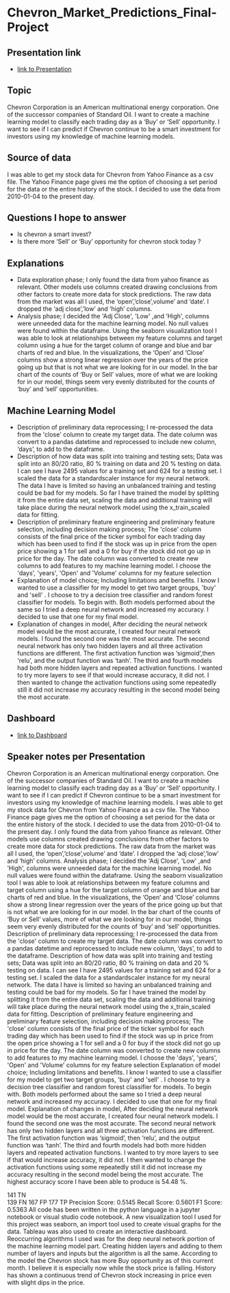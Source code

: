 # Chevron_Market_Predictions_Final-Project
## Presentation link 

* [link to Presentation](https://docs.google.com/presentation/d/1x07APtx2-hP-XlsoJkWb0-fVOihlpX5NFsXfTRuWEKo/edit?usp=sharing)
## Topic 
Chevron Corporation is an American multinational energy corporation. One of the successor companies of Standard Oil. I want to create a machine learning model to classify each trading day as a ‘Buy’ or ‘Sell’ opportunity. I want to see if I can predict if Chevron continue to be a smart investment for investors using my knowledge of machine learning models.
## Source of data
I was able to get my stock data for Chevron from Yahoo Finance as a csv file. The Yahoo Finance page gives me the option of choosing a set period for the data or the entire history of the stock. I decided to use the data from 2010-01-04 to the present day.
## Questions I hope to answer
* Is chevron a smart invest?
* Is there more ‘Sell’ or ‘Buy’ opportunity for chevron stock today ?

## Explanations
* Data exploration phase; I only found the data from yahoo finance as relevant. Other models use columns created drawing conclusions from other factors to create more data for stock predictions. The raw data from the market was all I used, the ‘open’,’close’,volume’ and ‘date’. I dropped the ‘adj close’,’low’ and ‘high’ columns.
*  Analysis phase;  I decided the 'Adj Close', 'Low' ,and ’High', columns were unneeded data for the machine learning model. No null values were found within the dataframe. Using the seaborn visualization tool I was able to look at relationships between my feature columns and target column using a hue for the target column of orange and blue and bar charts of red and blue. In the visualizations, the ‘Open’ and ‘Close’ columns show a strong linear regression over the years of the price going up but that is not what we are looking for in our model. In the bar chart of the counts of ‘Buy or Sell’ values, more of what we are looking for in our model, things seem very evenly distributed for the counts of ‘buy’ and ‘sell’ opportunities.
 
## Machine Learning Model
* Description of preliminary data reprocessing; I re-processed the data from the 'close' column to create my target data. The date column was convert to a pandas datetime and reprocessed to include new column, ‘days’, to add to the dataframe.
* Description of how data was split into training and testing sets; Data was split into an 80/20 ratio, 80 % training on data and 20 % testing on data. I can see I have 2495 values for a training set and 624 for a testing set. I scaled the data for a standardscaler instance for my neural network. The  data I have is limited so having an unbalanced training and testing could be bad for my models. So far I have trained the model by splitting it from the entire data set, scaling the data and additional training will take place during the neural network model using the x_train_scaled data for fitting.
* Description of preliminary feature engineering and preliminary feature selection, including decision making process; The 'close' column consists of the final price of the ticker symbol for each trading day which has been used to find if the stock was up in price from the open price showing a 1 for sell and a 0 for buy if the stock did not go up in price for the day. The date column was converted to create new columns to add features to my machine learning model. I choose the 'days', 'years', 'Open' and 'Volume' columns for my feature selection
* Explanation of model choice; Including limitations and benefits. I know I wanted to use a classifier for my model to get two target groups, 'buy' and 'sell' .  I choose to try a decision tree classifier and random forest classifier for models. To begin with. Both models performed about the same so I tried a deep neural network and increased my accuracy. I decided to use that one for my final model.
* Explanation of changes in model, After deciding the neural network model would be the most accurate, I created four neural network models. I found the second one was the most accurate. The second neural network has only two hidden layers and all three activation functions are different. The first activation function was ‘sigmoid’,then ‘relu’, and the output function was ‘tanh’. The third and fourth models had both more hidden layers and repeated activation functions. I wanted to try more layers to see if that would increase accuracy, it did not. I then wanted to change the activation functions using some repeatedly still it did not increase my accuracy resulting in the second model being the most accurate.


## Dashboard

*  [link to Dashboard](https://public.tableau.com/app/profile/kevin7960/viz/CVX_Dash1/Interactive#2)







## Speaker notes per Presentation
Chevron Corporation is an American multinational energy corporation. One of the successor companies of Standard Oil. I want to create a machine learning model to classify each trading day as a ‘Buy’ or ‘Sell’ opportunity. I want to see if I can predict if Chevron continue to be a smart investment for investors using my knowledge of machine learning models.
I was able to get my stock data for Chevron from Yahoo Finance as a csv file. The Yahoo Finance page gives me the option of choosing a set period for the data or the entire history of the stock. I decided to use the data from 2010-01-04 to the present day.
I only found the data from yahoo finance as relevant. Other models use columns created drawing conclusions from other factors to create more data for stock predictions. The raw data from the market was all I used, the ‘open’,’close’,volume’ and ‘date’. I dropped the ‘adj close’,’low’ and ‘high’ columns.
 Analysis phase;  I decided the 'Adj Close', 'Low' ,and ’High', columns were unneeded data for the machine learning model. No null values were found within the dataframe.
 Using the seaborn visualization tool I was able to look at relationships between my feature columns and target column using a hue for the target column of orange and blue and bar charts of red and blue. In the visualizations, the ‘Open’ and ‘Close’ columns show a strong linear regression over the years of the price going up but that is not what we are looking for in our model.
 In the bar chart of the counts of ‘Buy or Sell’ values, more of what we are looking for in our model, things seem very evenly distributed for the counts of ‘buy’ and ‘sell’ opportunities.
Description of preliminary data reprocessing; I re-processed the data from the 'close' column to create my target data. The date column was convert to a pandas datetime and reprocessed to include new column, ‘days’, to add to the dataframe.
Description of how data was split into training and testing sets; Data was split into an 80/20 ratio, 80 % training on data and 20 % testing on data. I can see I have 2495 values for a training set and 624 for a testing set. I scaled the data for a standardscaler instance for my neural network. The  data I have is limited so having an unbalanced training and testing could be bad for my models. So far I have trained the model by splitting it from the entire data set, scaling the data and additional training will take place during the neural network model using the x_train_scaled data for fitting.
Description of preliminary feature engineering and preliminary feature selection, including decision making process; The 'close' column consists of the final price of the ticker symbol for each trading day which has been used to find if the stock was up in price from the open price showing a 1 for sell and a 0 for buy if the stock did not go up in price for the day. The date column was converted to create new columns to add features to my machine learning model. I choose the 'days', 'years', 'Open' and 'Volume' columns for my feature selection
Explanation of model choice; Including limitations and benefits. I know I wanted to use a classifier for my model to get two target groups, 'buy' and 'sell' .  I choose to try a decision tree classifier and random forest classifier for models. To begin with. Both models performed about the same so I tried a deep neural network and increased my accuracy. I decided to use that one for my final model.
Explanation of changes in model, After deciding the neural network model would be the most accurate, I created four neural network models. I found the second one was the most accurate. The second neural network has only two hidden layers and all three activation functions are different. The first activation function was ‘sigmoid’, then ‘relu’, and the output function was ‘tanh’. The third and fourth models had both more hidden layers and repeated activation functions. I wanted to try more layers to see if that would increase accuracy, it did not. I then wanted to change the activation functions using some repeatedly still it did not increase my accuracy resulting in the second model being the most accurate.
The highest accuracy score I have been able to produce is 54.48 %.

141 TN  
139 FN 
167 FP 
177 TP
Precision Score: 0.5145
Recall Score: 0.5601
F1 Score: 0.5363 
All code has been written in the python language in a jupyter notebook or visual studio code notebook.
A new visualization tool I used for this project was seaborn, an import tool used to create visual graphs for the data. Tableau was also used to create an interactive dashboard.
Reoccurring algorithms I used was for the deep neural network portion of the machine learning model part. Creating hidden layers and adding to them number of layers and inputs but the algorithm is all the same.
 According to the model the Chevron stock has more Buy opportunity as of this current month.
I believe it is especially now while the stock price is falling. History has shown a continuous trend of Chevron stock increasing in price even with slight dips in the price.



